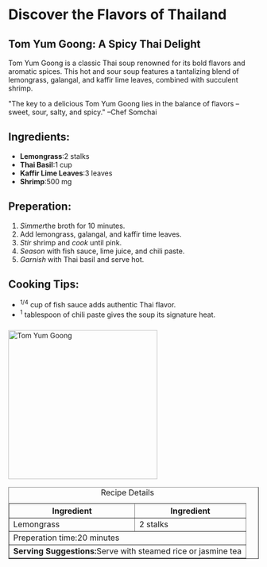 <!DOCTYPE html>
<html lang="en">
<head>
    <meta charset="UTF-8">
    <meta name="description" content="Embark on a culinary adventure with Taste of Travel, exploring
global flavors and recipes.">
    <title>Taste of Travel</title>
</head>
<body>

 <h1>Discover the Flavors of Thailand</h1>

 <h2>Tom Yum Goong: A Spicy Thai Delight</h2>

<p>Tom Yum Goong is a classic Thai soup
renowned for its bold flavors and aromatic spices. This hot and sour soup
features a tantalizing blend of lemongrass, galangal, and kaffir lime
leaves, combined with succulent shrimp.</p>

<blockqoute>"The key to a
delicious Tom Yum Goong lies in the balance of flavors – sweet, sour,
salty, and spicy." –Chef Somchai</blockqoute>

 <h2>Ingredients:</h2>
 <ul>
  <li><strong>Lemongrass</strong>:2 stalks</li>
  <li><strong>Thai Basil</strong>:1 cup</li>
  <li><strong>Kaffir Lime Leaves</strong>:3 leaves</li>
  <li><strong>Shrimp</strong>:500 mg</li>
  </ul> 

  <h2>Preperation:</h2>
<ol>
  <li> <em>Simmer</em>the broth for 10 minutes.</li>

  <li> Add lemongrass, galangal, and kaffir time leaves. </li>

  <li> <em>Stir</em> shrimp and <em>cook</em> until pink. </li>

  <li> <em>Season</em> with fish sauce, lime juice, and chili paste. </li>

  <li> <em>Garnish</em> with Thai basil and serve hot. </li>
  </ol>

  <h2>Cooking Tips:</h2>
 <ul>
 <li> <sup>1/4</sup> cup of fish sauce adds authentic Thai flavor. </li>

 <li> <sup>1</sup> tablespoon of chili paste gives the soup its signature heat. </li>

 </ul>

 <h3></h3>
 <img
 src="https://edube.org/uploads/media/default/0001/04/thai-soup.jpg" alt="Tom Yum Goong" width="300">


 <table border="1">
  <caption>Recipe Details</caption>
  <tr>
    <th>Ingredient</th>
    <th>Ingredient</th>
  </tr>
  <tr>
     <td>Lemongrass</td>
     <td>2 stalks</td>
  </tr>
  <tr>
     <td
colspan="2">Preperation time:</strong>20 minutes</td>
  </tr>
  <tr>
    <td colspan="2"><strong>Serving Suggestions:</strong>Serve with steamed rice or jasmine tea</td>
     </tr>
 </table>
</body>
</html>

